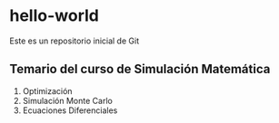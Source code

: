 # hello-world
Este es un repositorio inicial de Git

## Temario del curso de Simulación Matemática

1. Optimización
2. Simulación Monte Carlo
3. Ecuaciones Diferenciales
